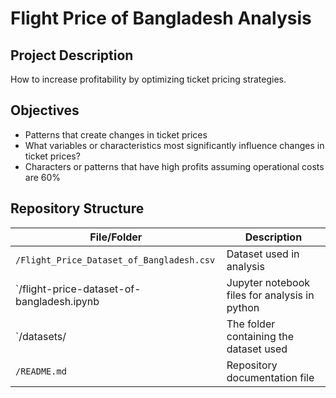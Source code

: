 # Flight Price of Bangladesh Analysis

## Project Description
How to increase profitability by optimizing ticket pricing strategies.

## Objectives
- Patterns that create changes in ticket prices
- What variables or characteristics most significantly influence changes in ticket prices?
- Characters or patterns that have high profits assuming operational costs are 60%

## Repository Structure
| File/Folder                                | Description                                   |
|--------------------------------------------|-----------------------------------------------|
| `/Flight_Price_Dataset_of_Bangladesh.csv`  | Dataset used in analysis                      |
| `/flight-price-dataset-of-bangladesh.ipynb | Jupyter notebook files for analysis in python |
| `/datasets/                                | The folder containing the dataset used        |
| `/README.md`                               | Repository documentation file                 |